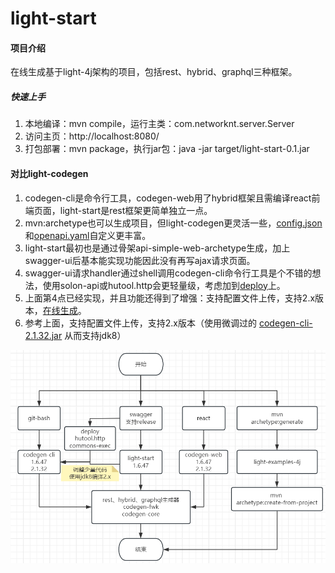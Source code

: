 # light-start

#### 项目介绍

在线生成基于light-4j架构的项目，包括rest、hybrid、graphql三种框架。

##### 快速上手

1. 本地编译：mvn compile，运行主类：com.networknt.server.Server
2. 访问主页：http://localhost:8080/
3. 打包部署：mvn package，执行jar包：java -jar target/light-start-0.1.jar

#### 对比light-codegen

1. codegen-cli是命令行工具，codegen-web用了hybrid框架且需编译react前端页面，light-start是rest框架更简单独立一点。
2. mvn:archetype也可以生成项目，但light-codegen更灵活一些，[config.json](https://doc.networknt.com/tool/light-codegen/openapi-generator/#config)和[openapi.yaml](https://github.com/networknt/model-config)自定义更丰富。
3. light-start最初也是通过骨架api-simple-web-archetype生成，加上swagger-ui后基本能实现功能因此没有再写ajax请求页面。
4. swagger-ui请求handler通过shell调用codegen-cli命令行工具是个不错的想法，使用solon-api或hutool.http会更轻量级，考虑加到[deploy](https://gitee.com/xlongwei/deploy)上。
5. 上面第4点已经实现，并且功能还得到了增强：支持配置文件上传，支持2.x版本，[在线生成](http://115.28.229.158:9881/specui.html)。
6. 参考上面，支持配置文件上传，支持2.x版本（使用微调过的 [codegen-cli-2.1.32.jar](https://github.com/xia188/light-codegen/tree/release.jdk8) 从而支持jdk8）

![light-start](/light-start.PNG "light-start")
